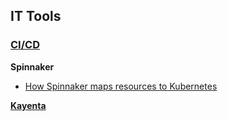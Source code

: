 ## IT Tools

### [CI/CD](ci-cd.md)


**Spinnaker**
* [How Spinnaker maps resources to Kubernetes](https://blog.spinnaker.io/lifting-the-sail-how-spinnaker-maps-resources-to-kubernetes-57da9c1657ba)

[**Kayenta**](https://github.com/spinnaker/kayenta)
